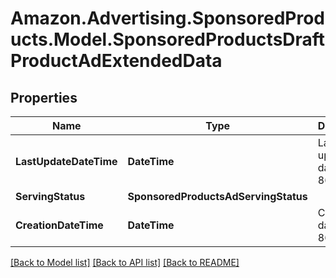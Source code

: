 # Amazon.Advertising.SponsoredProducts.Model.SponsoredProductsDraftProductAdExtendedData

## Properties

Name | Type | Description | Notes
------------ | ------------- | ------------- | -------------
**LastUpdateDateTime** | **DateTime** | Last updated date in ISO 8601. | [optional] 
**ServingStatus** | **SponsoredProductsAdServingStatus** |  | [optional] 
**CreationDateTime** | **DateTime** | Creation date in ISO 8601. | [optional] 

[[Back to Model list]](../README.md#documentation-for-models) [[Back to API list]](../README.md#documentation-for-api-endpoints) [[Back to README]](../README.md)


